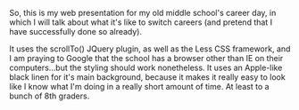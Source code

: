 So, this is my web presentation for my old middle school's career day, in which I will talk about what it's like to switch careers (and pretend that I have successfully done so already).

It uses the scrollTo() JQuery plugin, as well as the Less CSS framework, and I am praying to Google that the school has a browser other than IE on their computers...but the styling should work nonetheless. It uses an Apple-like black linen for it's main background, because it makes it really easy to look like I know what I'm doing in a really short amount of time. At least to a bunch of 8th graders.
